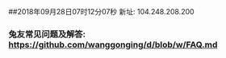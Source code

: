 ##2018年09月28日07时12分07秒 新址: 104.248.208.200
### 兔友常见问题及解答: https://github.com/wanggonging/d/blob/w/FAQ.md
